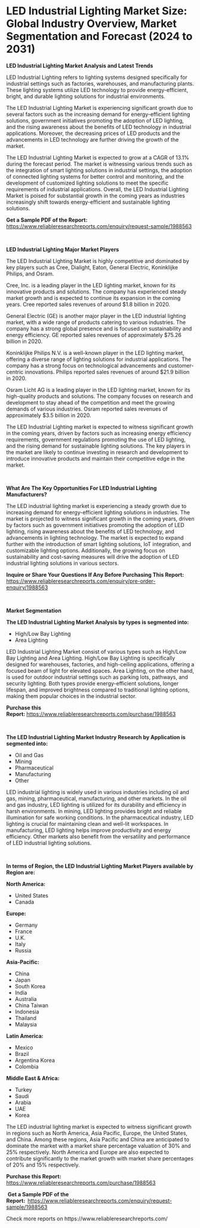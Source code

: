 <p><h1>LED Industrial Lighting Market Size: Global Industry Overview, Market Segmentation and Forecast (2024 to 2031)</h1></p><p><strong>LED Industrial Lighting Market Analysis and Latest Trends</strong></p>
<p><p>LED Industrial Lighting refers to lighting systems designed specifically for industrial settings such as factories, warehouses, and manufacturing plants. These lighting systems utilize LED technology to provide energy-efficient, bright, and durable lighting solutions for industrial environments.</p><p>The LED Industrial Lighting Market is experiencing significant growth due to several factors such as the increasing demand for energy-efficient lighting solutions, government initiatives promoting the adoption of LED lighting, and the rising awareness about the benefits of LED technology in industrial applications. Moreover, the decreasing prices of LED products and the advancements in LED technology are further driving the growth of the market.</p><p>The LED Industrial Lighting Market is expected to grow at a CAGR of 13.1% during the forecast period. The market is witnessing various trends such as the integration of smart lighting solutions in industrial settings, the adoption of connected lighting systems for better control and monitoring, and the development of customized lighting solutions to meet the specific requirements of industrial applications. Overall, the LED Industrial Lighting Market is poised for substantial growth in the coming years as industries increasingly shift towards energy-efficient and sustainable lighting solutions.</p></p>
<p><strong>Get a Sample PDF of the Report:&nbsp;</strong> <a href="https://www.reliableresearchreports.com/enquiry/request-sample/1988563">https://www.reliableresearchreports.com/enquiry/request-sample/1988563</a></p>
<p>&nbsp;</p>
<p><strong>LED Industrial Lighting Major Market Players</strong></p>
<p><p>The LED Industrial Lighting Market is highly competitive and dominated by key players such as Cree, Dialight, Eaton, General Electric, Koninklijke Philips, and Osram. </p><p>Cree, Inc. is a leading player in the LED lighting market, known for its innovative products and solutions. The company has experienced steady market growth and is expected to continue its expansion in the coming years. Cree reported sales revenues of around $1.8 billion in 2020.</p><p>General Electric (GE) is another major player in the LED industrial lighting market, with a wide range of products catering to various industries. The company has a strong global presence and is focused on sustainability and energy efficiency. GE reported sales revenues of approximately $75.26 billion in 2020.</p><p>Koninklijke Philips N.V. is a well-known player in the LED lighting market, offering a diverse range of lighting solutions for industrial applications. The company has a strong focus on technological advancements and customer-centric innovations. Philips reported sales revenues of around $21.9 billion in 2020.</p><p>Osram Licht AG is a leading player in the LED lighting market, known for its high-quality products and solutions. The company focuses on research and development to stay ahead of the competition and meet the growing demands of various industries. Osram reported sales revenues of approximately $3.5 billion in 2020.</p><p>The LED Industrial Lighting market is expected to witness significant growth in the coming years, driven by factors such as increasing energy efficiency requirements, government regulations promoting the use of LED lighting, and the rising demand for sustainable lighting solutions. The key players in the market are likely to continue investing in research and development to introduce innovative products and maintain their competitive edge in the market.</p></p>
<p>&nbsp;</p>
<p><strong>What Are The Key Opportunities For LED Industrial Lighting Manufacturers?</strong></p>
<p><p>The LED industrial lighting market is experiencing a steady growth due to increasing demand for energy-efficient lighting solutions in industries. The market is projected to witness significant growth in the coming years, driven by factors such as government initiatives promoting the adoption of LED lighting, rising awareness about the benefits of LED technology, and advancements in lighting technology. The market is expected to expand further with the introduction of smart lighting solutions, IoT integration, and customizable lighting options. Additionally, the growing focus on sustainability and cost-saving measures will drive the adoption of LED industrial lighting solutions in various sectors.</p></p>
<p><strong>Inquire or Share Your Questions If Any Before Purchasing This Report:</strong> <a href="https://www.reliableresearchreports.com/enquiry/pre-order-enquiry/1988563">https://www.reliableresearchreports.com/enquiry/pre-order-enquiry/1988563</a></p>
<p>&nbsp;</p>
<p><strong>Market Segmentation</strong></p>
<p><strong>The LED Industrial Lighting Market Analysis by types is segmented into:</strong></p>
<p><ul><li>High/Low Bay Lighting</li><li>Area Lighting</li></ul></p>
<p><p>LED Industrial Lighting Market consist of various types such as High/Low Bay Lighting and Area Lighting. High/Low Bay Lighting is specifically designed for warehouses, factories, and high-ceiling applications, offering a focused beam of light for elevated spaces. Area Lighting, on the other hand, is used for outdoor industrial settings such as parking lots, pathways, and security lighting. Both types provide energy-efficient solutions, longer lifespan, and improved brightness compared to traditional lighting options, making them popular choices in the industrial sector.</p></p>
<p><strong>Purchase this Report:&nbsp;</strong><a href="https://www.reliableresearchreports.com/purchase/1988563">https://www.reliableresearchreports.com/purchase/1988563</a></p>
<p>&nbsp;</p>
<p><strong>The LED Industrial Lighting Market Industry Research by Application is segmented into:</strong></p>
<p><ul><li>Oil and Gas</li><li>Mining</li><li>Pharmaceutical</li><li>Manufacturing</li><li>Other</li></ul></p>
<p><p>LED industrial lighting is widely used in various industries including oil and gas, mining, pharmaceutical, manufacturing, and other markets. In the oil and gas industry, LED lighting is utilized for its durability and efficiency in harsh environments. In mining, LED lighting provides bright and reliable illumination for safe working conditions. In the pharmaceutical industry, LED lighting is crucial for maintaining clean and well-lit workspaces. In manufacturing, LED lighting helps improve productivity and energy efficiency. Other markets also benefit from the versatility and performance of LED industrial lighting solutions.</p></p>
<p>&nbsp;</p>
<p><strong>In terms of Region, the LED Industrial Lighting Market Players available by Region are:</strong></p>
<p>
    <p> <strong> North America: </strong>
        <ul>
            <li>United States</li>
            <li>Canada</li>
        </ul>
        </p> 
    <p> <strong> Europe: </strong>
        <ul>
            <li>Germany</li>
            <li>France</li>
            <li>U.K.</li>
            <li>Italy</li>
            <li>Russia</li>
        </ul>
        </p> 
    <p> <strong> Asia-Pacific: </strong>
        <ul>
            <li>China</li>
            <li>Japan</li>
            <li>South Korea</li>
            <li>India</li>
            <li>Australia</li>
            <li>China Taiwan</li>
            <li>Indonesia</li>
            <li>Thailand</li>
            <li>Malaysia</li>
        </ul>
        </p> 
    <p> <strong> Latin America: </strong>
        <ul>
            <li>Mexico</li>
            <li>Brazil</li>
            <li>Argentina Korea</li>
            <li>Colombia</li>
        </ul>
        </p> 
    <p> <strong> Middle East & Africa: </strong>
        <ul>
            <li>Turkey</li>
            <li>Saudi</li>
            <li>Arabia</li>
            <li>UAE</li>
            <li>Korea</li>
        </ul>
    </p>
    </p>
<p><p>The LED industrial lighting market is expected to witness significant growth in regions such as North America, Asia Pacific, Europe, the United States, and China. Among these regions, Asia Pacific and China are anticipated to dominate the market with a market share percentage valuation of 30% and 25% respectively. North America and Europe are also expected to contribute significantly to the market growth with market share percentages of 20% and 15% respectively.</p></p>
<p><strong>Purchase this Report: </strong><a href="https://www.reliableresearchreports.com/purchase/1988563">https://www.reliableresearchreports.com/purchase/1988563</a></p>
<p>&nbsp;<strong>Get a Sample PDF of the Report:&nbsp;&nbsp;</strong><a href="https://www.reliableresearchreports.com/enquiry/request-sample/1988563">https://www.reliableresearchreports.com/enquiry/request-sample/1988563</a></p>
<p><strong></strong></p>
<p>Check more reports on https://www.reliableresearchreports.com/</p>
